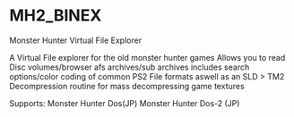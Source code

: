# MH2_BINEX
Monster Hunter Virtual File Explorer



A Virtual File explorer for the old monster hunter games
Allows you to read Disc volumes/browser afs archives/sub archives includes search options/color coding of common PS2 File formats aswell as
an SLD > TM2 Decompression routine for mass decompressing game textures


Supports:
Monster Hunter Dos(JP)
Monster Hunter Dos-2 (JP)






